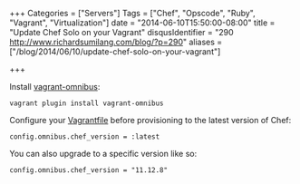 +++
Categories = ["Servers"]
Tags = ["Chef", "Opscode", "Ruby", "Vagrant", "Virtualization"]
date = "2014-06-10T15:50:00-08:00"
title = "Update Chef Solo on your Vagrant"
disqusIdentifier = "290 http://www.richardsumilang.com/blog/?p=290"
aliases = ["/blog/2014/06/10/update-chef-solo-on-your-vagrant"]

+++

Install [vagrant-omnibus][1]:

<pre><code class="language-bash" title="Install vagrant-omnibus">vagrant plugin install vagrant-omnibus</code></pre>

Configure your [Vagrantfile][2] before provisioning to the latest version of
Chef:

<pre><code class="language-ruby" title="Configure Vagrantfile">config.omnibus.chef_version = :latest</code></pre>

You can also upgrade to a specific version like so:

<pre><code class="language-ruby" title="Configure Vagrantfile">config.omnibus.chef_version = "11.12.8"</code></pre>

[1]: https://github.com/schisamo/vagrant-omnibus "Vagrant Omnibus"
[2]: http://docs.vagrantup.com/v2/vagrantfile/index.html "Vagrantfile Doc"
